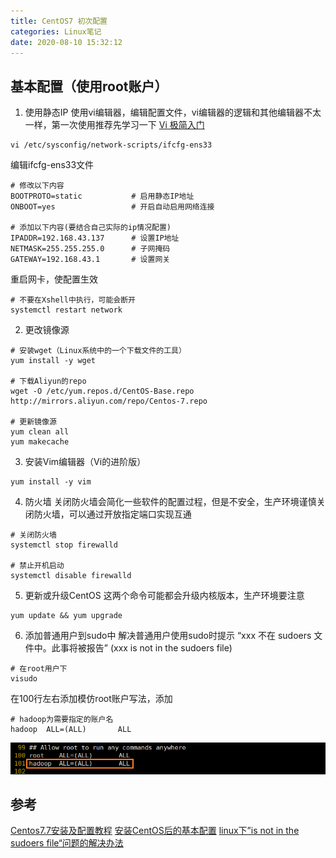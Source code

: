 ```yaml
---
title: CentOS7 初次配置
categories: Linux笔记
date: 2020-08-10 15:32:12
---
```

## 基本配置（使用root账户）

1. 使用静态IP
使用vi编辑器，编辑配置文件，vi编辑器的逻辑和其他编辑器不太一样，第一次使用推荐先学习一下 [Vi 极简入门](https://segmentfault.com/a/1190000008929397)
```
vi /etc/sysconfig/network-scripts/ifcfg-ens33
```
编辑ifcfg-ens33文件
```
# 修改以下内容
BOOTPROTO=static           # 启用静态IP地址
ONBOOT=yes                 # 开启自动启用网络连接

# 添加以下内容(要结合自己实际的ip情况配置)
IPADDR=192.168.43.137      # 设置IP地址
NETMASK=255.255.255.0      # 子网掩码
GATEWAY=192.168.43.1       # 设置网关
```

重启网卡，使配置生效
```
# 不要在Xshell中执行，可能会断开
systemctl restart network
```

2. 更改镜像源

```
# 安装wget（Linux系统中的一个下载文件的工具）
yum install -y wget
       
# 下载Aliyun的repo
wget -O /etc/yum.repos.d/CentOS-Base.repo http://mirrors.aliyun.com/repo/Centos-7.repo

# 更新镜像源
yum clean all
yum makecache
```

3. 安装Vim编辑器（Vi的进阶版）

```
yum install -y vim 
```

4. 防火墙
关闭防火墙会简化一些软件的配置过程，但是不安全，生产环境谨慎关闭防火墙，可以通过开放指定端口实现互通
```
# 关闭防火墙
systemctl stop firewalld

# 禁止开机启动
systemctl disable firewalld
```
5. 更新或升级CentOS
这两个命令可能都会升级内核版本，生产环境要注意
```
yum update && yum upgrade
```
6. 添加普通用户到sudo中
解决普通用户使用sudo时提示 “xxx 不在 sudoers 文件中。此事将被报告” (xxx is not in the sudoers file)
```
# 在root用户下
visudo
```
在100行左右添加模仿root账户写法，添加
```
# hadoop为需要指定的账户名
hadoop  ALL=(ALL)       ALL
```

![visudo](centos7-initial-configuration/01.png)
## 参考
[Centos7.7安装及配置教程](https://juejin.im/post/6844904101583519752)
[安装CentOS后的基本配置](https://blog.csdn.net/chengyuqiang/article/details/55044073)
[linux下”is not in the sudoers file“问题的解决办法](https://blog.csdn.net/summy_J/article/details/72846076?utm_source=distribute.pc_relevant.none-task)